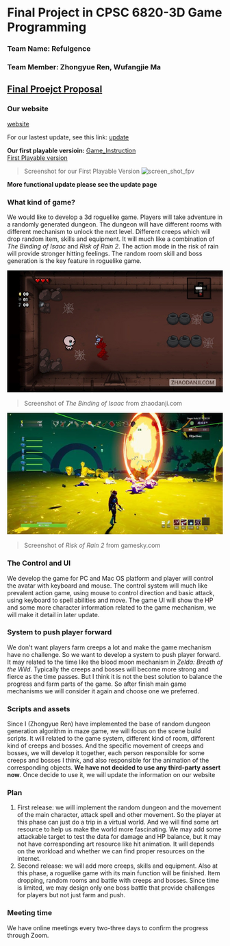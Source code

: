# Final Project in CPSC 6820-3D Game Programming
### Team Name: Refulgence
### Team Member: Zhongyue Ren, Wufangjie Ma

## [Final Proejct Proposal](https://mwfj.github.io/Final_Project_in_3D_Game/Final_Project_Proposal.pdf)
### Our website
[website](https://mwfj.github.io/Final_Project_in_3D_Game/ "website")

For our lastest update, see this link: [update](https://mwfj.github.io/Final_Project_in_3D_Game/update "update")

**Our first playable versioin:** 
[Game_Instruction](https://mwfj.github.io/Final_Project_in_3D_Game/First_Playable_version/README.md)<br>
[First Playable version](https://mwfj.github.io/Final_Project_in_3D_Game/First_Playable_version/index.html)

> Screenshot for our First Playable Version
![screen_shot_fpv](readme_img/fpv_screenshot.png)

**More functional update please see the update page**

### What kind of game?

We would like to develop a 3d roguelike game. Players will take adventure in a randomly generated dungeon. The dungeon will have different rooms with different mechanism to unlock the next level. Different creeps which will drop random item, skills and equipment. It will much like a combination of *The Binding of Isaac* and *Risk of Rain 2*. The action mode in the risk of rain will provide stronger hitting feelings. The random room skill and boss generation is the key feature in roguelike game. 

![isaac_img](readme_img/Isaac.jpg)

> Screenshot of *The Binding of Isaac* from zhaodanji.com

![Risk_the_Rain_2](readme_img/risk_of_the_rain.jpg)

> Screenshot of *Risk of Rain 2* from gamesky.com

### The Control and UI

We develop the game for PC and Mac OS platform and player will control the avatar with keyboard and mouse. The control system will much like prevalent action game, using mouse to control direction and basic attack, using keyboard to spell abilities and move. The game UI will show the HP and some more character information related to the game mechanism, we will  make it detail in later update.

### System to push player forward

We don't want players farm creeps a lot and make the game mechanism have no challenge. So we want to develop a system to push player forward. It may related to the time like the blood moon mechanism in *Zelda: Breath of the Wild*. Typically the creeps and bosses will become more strong and fierce as the time passes. But I think it is not the best solution to balance the progress and farm parts of the game. So after finish main game mechanisms we will consider it again and choose one we preferred.

### Scripts and assets

Since I (Zhongyue Ren) have implemented the base of random dungeon generation algorithm in maze game, we will focus on the scene build scripts. It will related to the game system, different kind of room, different kind of creeps and bosses. And the specific movement of creeps and bosses, we will develop it together, each person responsible for some creeps and bosses I think, and also responsible for the animation of the corresponding objects.  **We have not decided to use any third-party assert now**. Once decide to use it, we will update the information on our website

### Plan

1. First release: we will implement the random dungeon and the movement of the main character, attack spell and other movement. So the player at this phase can just do a trip in a virtual world. And we will find some art resource to help us make the world more fascinating. We may add some attackable target to test the data for damage and HP balance, but it may not have corresponding art resource like hit animation. It will depends on the workload and whether we can find proper resources on the internet.
2. Second release: we will add more creeps, skills and equipment. Also at this phase, a roguelike game with its main function will be finished. Item dropping, random rooms and battle with creeps and bosses. Since time is limited, we may design only one boss battle that provide challenges for players but not just farm and push. 

### Meeting time

We have online meetings every two-three days to confirm the progress through Zoom. 

